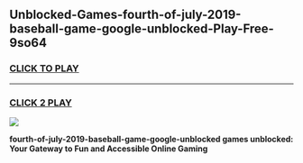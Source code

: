 
## Unblocked-Games-fourth-of-july-2019-baseball-game-google-unblocked-Play-Free-9so64
<h3>
<a href="https://premium76.site?title=fourth-of-july-2019-baseball-game-google-unblocked&ref=15A">CLICK TO PLAY</a></h3>
<hr>

<h3>
<a href="https://premium76.site?title=fourth-of-july-2019-baseball-game-google-unblocked&ref=15A">CLICK 2 PLAY</a>
  
</h3>

<a href="https://premium76.site?title=fourth-of-july-2019-baseball-game-google-unblocked&ref=15A"><img src="https://clearcache.store/games.png"></a>


**fourth-of-july-2019-baseball-game-google-unblocked games unblocked: Your Gateway to Fun and Accessible Online Gaming**
